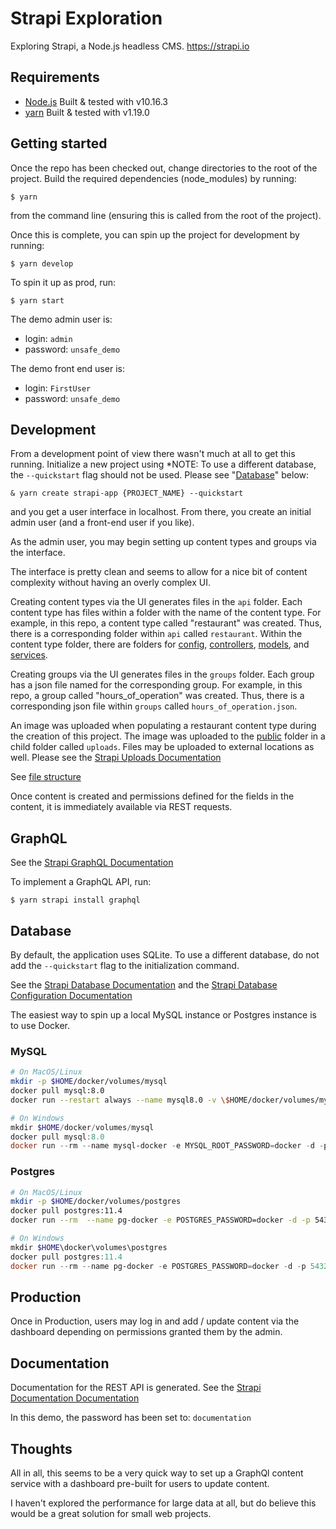 # Strapi Exploration

Exploring Strapi, a Node.js headless CMS. https://strapi.io

## Requirements

- [Node.js](https://nodejs.org/) Built & tested with v10.16.3
- [yarn](https://yarnpkg.com/) Built & tested with v1.19.0

## Getting started

Once the repo has been checked out, change directories to the root of the project. Build the required dependencies (node_modules) by running:

    $ yarn

from the command line (ensuring this is called from the root of the project).

Once this is complete, you can spin up the project for development by running:

    $ yarn develop

To spin it up as prod, run:

    $ yarn start

The demo admin user is:

- login: `admin`
- password: `unsafe_demo`

The demo front end user is:

- login: `FirstUser`
- password: `unsafe_demo`

## Development

From a development point of view there wasn't much at all to get this running. Initialize a new project using \*NOTE: To use a different database, the `--quickstart` flag should not be used. Please see "[Database](#database)" below:

    & yarn create strapi-app {PROJECT_NAME} --quickstart

and you get a user interface in localhost. From there, you create an initial admin user (and a front-end user if you like).

As the admin user, you may begin setting up content types and groups via the interface.

The interface is pretty clean and seems to allow for a nice bit of content complexity without having an overly complex UI.

Creating content types via the UI generates files in the `api` folder. Each content type has files within a folder with the name of the content type. For example, in this repo, a content type called "restaurant" was created. Thus, there is a corresponding folder within `api` called `restaurant`. Within the content type folder, there are folders for [config](https://strapi.io/documentation/3.0.0-beta.x/concepts/configurations.html#application), [controllers](https://strapi.io/documentation/3.0.0-beta.x/concepts/controllers.html#concept), [models](https://strapi.io/documentation/3.0.0-beta.x/concepts/models.html), and [services](https://strapi.io/documentation/3.0.0-beta.x/concepts/services.html).

Creating groups via the UI generates files in the `groups` folder. Each group has a json file named for the corresponding group. For example, in this repo, a group called "hours_of_operation" was created. Thus, there is a corresponding json file within `groups` called `hours_of_operation.json`.

An image was uploaded when populating a restaurant content type during the creation of this project. The image was uploaded to the [public](https://strapi.io/documentation/3.0.0-beta.x/concepts/public-assets.html) folder in a child folder called `uploads`. Files may be uploaded to external locations as well. Please see the [Strapi Uploads Documentation](https://strapi.io/documentation/3.0.0-beta.x/plugins/upload.html#models-definition)

See [file structure](https://strapi.io/documentation/3.0.0-beta.x/concepts/file-structure.html)

Once content is created and permissions defined for the fields in the content, it is immediately available via REST requests.

## GraphQL

See the [Strapi GraphQL Documentation](https://strapi.io/documentation/3.0.0-beta.x/plugins/graphql.html)

To implement a GraphQL API, run:

    $ yarn strapi install graphql

## Database

By default, the application uses SQLite. To use a different database, do not add the `--quickstart` flag to the initialization command.

See the [Strapi Database Documentation](https://strapi.io/documentation/3.0.0-beta.x/guides/databases.html) and the [Strapi Database Configuration Documentation](https://strapi.io/documentation/1.x.x/configuration.html#databases)

The easiest way to spin up a local MySQL instance or Postgres instance is to use Docker.

### MySQL

```bash
# On MacOS/Linux
mkdir -p $HOME/docker/volumes/mysql
docker pull mysql:8.0
docker run --restart always --name mysql8.0 -v \$HOME/docker/volumes/mysql:/var/lib/mysql -p 3306:3306 -d -e MYSQL_ROOT_PASSWORD=docker mysql:8.0
```

```powershell
# On Windows
mkdir $HOME/docker/volumes/mysql
docker pull mysql:8.0
docker run --rm --name mysql-docker -e MYSQL_ROOT_PASSWORD=docker -d -p 3306:3306 mysql:8.0
```

### Postgres

```bash
# On MacOS/Linux
mkdir -p $HOME/docker/volumes/postgres
docker pull postgres:11.4
docker run --rm  --name pg-docker -e POSTGRES_PASSWORD=docker -d -p 5432:5432 -v $HOME/docker/volumes/postgres:/var/lib/postgresql/data postgres:11.4
```

```powershell
# On Windows
mkdir $HOME\docker\volumes\postgres
docker pull postgres:11.4
docker run --rm --name pg-docker -e POSTGRES_PASSWORD=docker -d -p 5432:5432 postgres:11.4
```

## Production

Once in Production, users may log in and add / update content via the dashboard depending on permissions granted them by the admin.

## Documentation

Documentation for the REST API is generated. See the [Strapi Documentation Documentation](https://strapi.io/documentation/3.0.0-beta.x/plugins/documentation.html)

In this demo, the password has been set to: `documentation`

## Thoughts

All in all, this seems to be a very quick way to set up a GraphQl content service with a dashboard pre-built for users to update content.

I haven't explored the performance for large data at all, but do believe this would be a great solution for small web projects.
